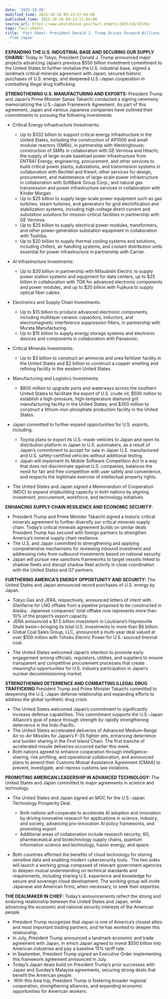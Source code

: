 ```yaml
---
date: '2025-10-28'
modified_time: 2025-10-28 09:13:27-04:00
published_time: 2025-10-28 09:13:17-04:00
source_url: https://www.whitehouse.gov/fact-sheets/2025/10/28195/
tags: fact-sheets
title: 'Fact Sheet: President Donald J. Trump Drives Forward Billions in Investments
  from Japan'
---
```

 
**EXPANDING THE U.S. INDUSTRIAL BASE AND SECURING OUR SUPPLY CHAINS:**
Today in Tokyo, President Donald J. Trump announced major projects
advancing Japan’s previous $550 billion investment commitment to the
United States to further revitalize the U.S. industrial base, signed a
landmark critical minerals agreement with Japan, secured historic
purchases of U.S. energy, and deepened U.S.-Japan cooperation in
combatting illegal drug trafficking.

**STRENGTHENING U.S. MANUFACTURING AND EXPORTS:** President Trump and
Japan’s Prime Minister Sanae Takaichi conducted a signing ceremony
memorializing the U.S.-Japan Framework Agreement. As part of this
agreement, Japan and various Japanese companies have outlined their
commitments to pursuing the following investments.

-   Critical Energy Infrastructure Investments:
    -   Up to $332 billion to support critical energy infrastructure in
        the United States, including the construction of AP1000 and
        small modular reactors (SMRs), in partnership with Westinghouse;
        construction of SMRs in collaboration with GE Vernova and
        Hitachi; the supply of large-scale baseload power infrastructure
        from ENTRA1 Energy; engineering, procurement, and other services
        to build critical power plants, substations, and transmission
        systems in collaboration with Bechtel and Kiewit; other services
        for design, procurement, and maintenance of large-scale power
        infrastructure in collaboration with SoftBank Group Corp.; and
        natural gas transmission and power infrastructure services in
        collaboration with Kinder Morgan.

    <!-- -->

    -   Up to $25 billion to supply large-scale power equipment such as
        gas turbines, steam turbines, and generators for grid
        electrification and stabilization systems, including
        high-voltage direct current and substation solutions for
        mission-critical facilities in partnership with GE Vernova.

    <!-- -->

    -   Up to $25 billion to supply electrical power modules,
        transformers, and other power-generation substation equipment in
        collaboration with Toshiba.
    -   Up to $20 billion to supply thermal cooling systems and
        solutions, including chillers, air handling systems, and coolant
        distribution units essential for power infrastructure in
        partnership with Carrier.
-   AI Infrastructure Investments:
    -   Up to $30 billion in partnership with Mitsubishi Electric to
        supply power station systems and equipment for data centers, up
        to $25 billion in collaboration with TDK for advanced electronic
        components and power modules, and up to $20 billion with
        Fujikura to supply optical fiber cables.
-   Electronics and Supply Chain Investments:
    -   Up to $15 billion to produce advanced electronic components,
        including multilayer ceramic capacitors, inductors, and
        electromagnetic interference suppression filters, in partnership
        with Murata Manufacturing.

    <!-- -->

    -   Up to $15 billion to supply energy storage systems and
        electronic devices and components in collaboration with
        Panasonic.
-   Critical Minerals Investments:
    -   Up to $3 billion to construct an ammonia and urea fertilizer
        facility in the United States and $2 billion to construct a
        copper smelting and refining facility in the western United
        States.
-   Manufacturing and Logistics Investments:
    -   $600 million to upgrade ports and waterways across the southern
        United States to facilitate the export of U.S. crude oil; $500
        million to establish a high-pressure, high-temperature diamond
        grit manufacturing facility in the United States; and $350
        million to construct a lithium-iron-phosphate production
        facility in the United States.
-   Japan committed to further expand opportunities for U.S. exports,
    including:
    -   Toyota plans to export its U.S.-made vehicles to Japan and open
        its distribution platform in Japan to U.S. automakers, as a
        result of Japan’s commitment to accept for sale in Japan U.S.
        manufactured and U.S. safety-certified vehicles without
        additional testing.

    <!-- -->

    -   Japan will implement its Mobile Software Competition Act in a
        way that does not discriminate against U.S. companies, balances
        the need for fair and free competition with user safety and
        convenience, and respects the legitimate exercise of
        intellectual property rights.
-   The United States and Japan signed a Memorandum of Cooperation (MOC)
    to expand shipbuilding capacity in both nations by aligning
    investment, procurement, workforce, and technology initiatives.

**ENHANCING SUPPLY CHAIN RESILIENCE AND ECONOMIC SECURITY:**

-   President Trump and Prime Minister Takaichi signed a historic
    critical minerals agreement to further diversify our critical
    minerals supply chain. Today’s critical minerals agreement builds on
    similar deals President Trump has secured with foreign partners to
    strengthen America’s mineral supply chain resilience.
-   The U.S. and Japan committed to strengthening and applying
    comprehensive mechanisms for reviewing inbound investment and
    addressing risks from outbound investments based on national
    security.
-   Japan will pursue new sanctions frameworks to target vessels linked
    to shadow fleets and disrupt shadow fleet activity in close
    coordination with the United States and G7 partners.

**FURTHERING AMERICA’S ENERGY OPPORTUNITY AND SECURITY:** The United
States and Japan announced record purchases of U.S. energy by Japan.

-   Tokyo Gas and JERA, respectively, announced letters of intent with
    Glenfarne for LNG offtake from a pipeline proposed to be constructed
    in Alaska.  Japanese companies’ total offtake now represents more
    than 10% of the project’s export capacity.
-   JERA announced a $1.5 billion investment in Louisiana’s Haynesville
    Shale basin—bringing its total U.S. investments to more than $6
    billion.
-   Global Coal Sales Group, LLC, announced a multi-year deal valued at
    over $100 million with Tohoku Electric Power for U.S.-sourced
    thermal coal.

<!-- -->

-   The United States welcomed Japan’s intention to promote early
    engagement among officials, regulators, utilities, and suppliers to
    ensure transparent and competitive procurement processes that create
    meaningful opportunities for U.S. industry participation in Japan’s
    nuclear decommissioning market.

**STRENGTHENING DETERRENCE AND COMBATTING ILLEGAL DRUG TRAFFICKING**
President Trump and Prime Minister Takaichi committed to deepening the
U.S.-Japan defense relationship and expanding efforts to address the
global synthetic drug crisis.

-   The United States welcomed Japan’s commitment to significantly
    increase defense capabilities. This commitment supports the
    U.S.-Japan Alliance’s goal of peace through strength by rapidly
    strengthening deterrence in the Indo-Pacific.
-   The United States accelerated deliveries of Advanced Medium-Range
    Air-to-Air Missiles for Japan’s F-35 fighter jets, enhancing
    deterrence and burden sharing in the First Island Chain. The first
    tranche of accelerated missile deliveries occurred earlier this
    week.
-   Both nations agreed to enhance cooperation through
    intelligence-sharing, risk profiling, and operational collaboration,
    and announced plans to amend their Customs Mutual Assistance
    Agreement (CMAA) to prevent, investigate, and repress customs law
    violations.

**PROMOTING AMERICAN LEADERSHIP IN ADVANCED TECHNOLOGY:** The United
States and Japan committed to major agreements in science and
technology.

-   The United States and Japan signed an MOC for the U.S.-Japan
    Technology Prosperity Deal.
    -   Both nations will cooperate to accelerate AI adoption and
        innovation by driving innovative research for applications in
        science, industry, and society, advancing pro-innovation AI
        policy frameworks, and promoting export.

    <!-- -->

    -   Additional areas of collaboration include research security, 6G,
        pharmaceutical and biotechnology supply chains, quantum
        information science and technology, fusion energy, and space.

<!-- -->

-   Both countries affirmed the benefits of cloud technology for storing
    sensitive data and enabling modern cybersecurity tools.  The two
    sides will launch a working group composed of relevant government
    agencies to deepen mutual understanding on technical standards and
    requirements, including sharing U.S. experience and knowledge for
    secure and sovereign cloud development. The working group will
    invite Japanese and American firms, when necessary, to seek their
    expertise. 

**THE DEALMAKER IN CHIEF:** Today’s announcements reflect the strong and
enduring relationship between the United States and Japan, while
advancing the economic and national security interests of the American
people.

-   President Trump recognizes that Japan is one of America’s closest
    allies and most important trading partners, and he has worked to
    deepen this relationship.
-   In July, President Trump announced a landmark economic and trade
    agreement with Japan, in which Japan agreed to invest $550 billion
    into American industries and pay a baseline 15% tariff rate.
-   In September, President Trump signed an Executive Order implementing
    this framework agreement announced in July.
-   Today’s Japan deals build on President Trump’s prior successes with
    Japan and Sunday’s Malaysia agreements, securing strong deals that
    benefit the American people.
-    With this Asia trip, President Trump is fostering broader regional
    cooperation, strengthening alliances, and expanding economic
    opportunities for American workers.

